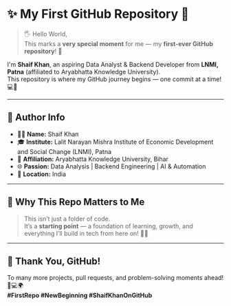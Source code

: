 # ✨ My First GitHub Repository 🚀

> 🖐️ Hello World,  
> This marks a **very special moment** for me — my **first-ever GitHub repository**! 🌟  

I'm **Shaif Khan**, an aspiring Data Analyst & Backend Developer from **LNMI, Patna** (affiliated to Aryabhatta Knowledge University).  
This repository is where my GitHub journey begins — one commit at a time! 💻🧠

---

## 📌 Author Info

- 👨‍💻 **Name:** Shaif Khan  
- 🎓 **Institute:** Lalit Narayan Mishra Institute of Economic Development and Social Change (LNMI), Patna  
- 🏫 **Affiliation:** Aryabhatta Knowledge University, Bihar  
- 🌐 **Passion:** Data Analysis | Backend Engineering | AI & Automation  
- 📍 **Location:** India  

---

## 🎉 Why This Repo Matters to Me

> This isn’t just a folder of code.  
> It’s a **starting point** — a foundation of learning, growth, and everything I’ll build in tech from here on! 💪💡

---

## 🙌 Thank You, GitHub!

To many more projects, pull requests, and problem-solving moments ahead! 🧠💻🌍  
**#FirstRepo #NewBeginning #ShaifKhanOnGitHub**

